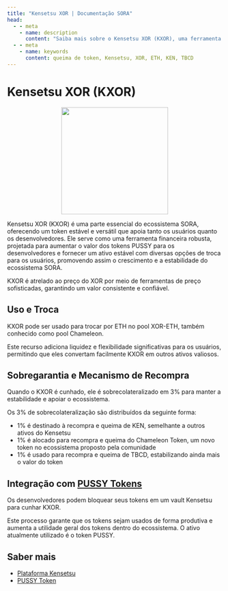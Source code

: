 ```yaml
---
title: "Kensetsu XOR | Documentação SORA"
head:
  - - meta
    - name: description
      content: "Saiba mais sobre o Kensetsu XOR (KXOR), uma ferramenta financeira robusta e flexível, atrelada ao preço do XOR, que apoia o crescimento e a estabilidade do ecossistema SORA."
  - - meta
    - name: keywords
      content: queima de token, Kensetsu, XOR, ETH, KEN, TBCD
---
```


# Kensetsu XOR (KXOR)

 <center><img src=".gitbook/assets/kxor.svg" width="250"></center>

Kensetsu XOR (KXOR) é uma parte essencial do ecossistema SORA, oferecendo um token estável e versátil que apoia tanto os usuários quanto os desenvolvedores. Ele serve como uma ferramenta financeira robusta, projetada para aumentar o valor dos tokens PUSSY para os desenvolvedores e fornecer um ativo estável com diversas opções de troca para os usuários, promovendo assim o crescimento e a estabilidade do ecossistema SORA.

KXOR é atrelado ao preço do XOR por meio de ferramentas de preço sofisticadas, garantindo um valor consistente e confiável.

## Uso e Troca

KXOR pode ser usado para trocar por ETH no pool XOR-ETH, também conhecido como pool Chameleon.

Este recurso adiciona liquidez e flexibilidade significativas para os usuários, permitindo que eles convertam facilmente KXOR em outros ativos valiosos.

## Sobregarantia e Mecanismo de Recompra

Quando o KXOR é cunhado, ele é sobrecolateralizado em 3% para manter a estabilidade e apoiar o ecossistema.

Os 3% de sobrecolateralização são distribuídos da seguinte forma:

- 1% é destinado à recompra e queima de KEN, semelhante a outros ativos do Kensetsu
- 1% é alocado para recompra e queima do Chameleon Token, um novo token no ecossistema proposto pela comunidade
- 1% é usado para recompra e queima de TBCD, estabilizando ainda mais o valor do token

## Integração com [PUSSY Tokens](/pt/pussy.md)

Os desenvolvedores podem bloquear seus tokens em um vault Kensetsu para cunhar KXOR.

Este processo garante que os tokens sejam usados de forma produtiva e aumenta a utilidade geral dos tokens dentro do ecossistema. O ativo atualmente utilizado é o token PUSSY.

## Saber mais

- [Plataforma Kensetsu](/pt/kensetsu-vaults.md)
- [PUSSY Token](/pt/pussy.md)

